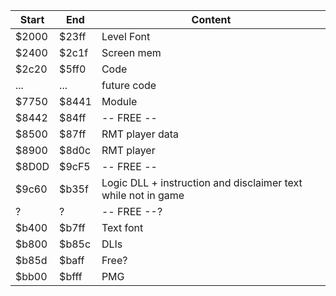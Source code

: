 
| Start | End   | Content                                                       |
|-------|-------|---------------------------------------------------------------|
| $2000 | $23ff | Level Font                                                    |
| $2400 | $2c1f | Screen mem                                                    |
| $2c20 | $5ff0 | Code                                                          |
| ...   | ...   | future code                                                   |
| $7750 | $8441 | Module                                                        |
| $8442 | $84ff | -- FREE --                                                    |
| $8500 | $87ff | RMT player data                                               |
| $8900 | $8d0c | RMT player                                                    |
| $8D0D | $9cF5 | -- FREE --                                                    |
| $9c60 | $b35f | Logic DLL + instruction and disclaimer text while not in game |
| ?     | ?     | -- FREE --?                                                   |
| $b400 | $b7ff | Text font                                                     |
| $b800 | $b85c | DLIs
| $b85d | $baff | Free?
| $bb00 | $bfff | PMG                                                           |

